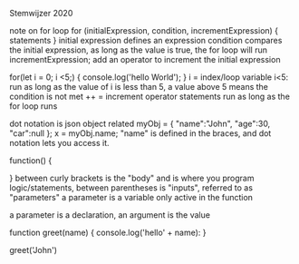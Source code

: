Stemwijzer 2020

note on for loop 
for (initialExpression, condition, incrementExpression) {
    statements
}
initial expression defines an expression
condition compares the initial expression, as long as the value is true, the for loop will run
incrementExpression; add an operator to increment the initial expression


for(let i = 0; i <5;) {
    console.log('hello World');
}
i = index/loop variable
i<5: run as long as the value of i is less than 5, a value above 5 means the condition is not met
++ = increment operator
statements run as long as the for loop runs

dot notation is json object related 
myObj = { "name":"John", "age":30, "car":null };
x = myObj.name; 
"name" is defined in the braces, and dot notation lets you access it.

function() {

}
between curly brackets is the "body" and is where
you program logic/statements, between parentheses is "inputs", referred to as "parameters"
a parameter is a variable only active in the function

a parameter is a declaration, an argument is the value 

function greet(name) {
    console.log('hello' + name):
}

greet('John')


